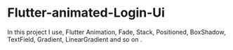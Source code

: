 # Flutter-animated-Login-Ui
In this project  I use, Flutter Animation, Fade, Stack, Positioned, BoxShadow, TextField, Gradient, LinearGradient and so on .
